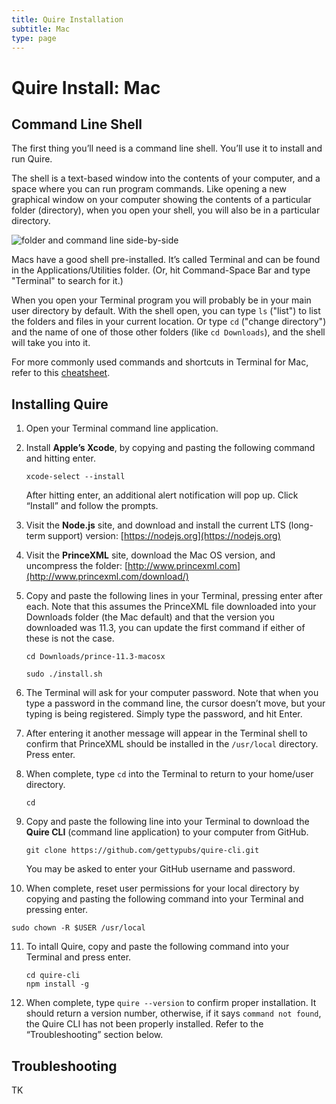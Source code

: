 ```yaml
---
title: Quire Installation
subtitle: Mac
type: page
---
```


# Quire Install: Mac

## Command Line Shell

The first thing you’ll need is a command line shell. You’ll use it to install and run Quire.

The shell is a text-based window into the contents of your computer, and a space where you can run program commands. Like opening a new graphical window on your computer showing the contents of a particular folder (directory), when you open your shell, you will also be in a particular directory.

![folder and command line side-by-side](../images/commandline-vs-folder.png)

Macs have a good shell pre-installed. It’s called Terminal and can be found in the Applications/Utilities folder. (Or, hit Command-Space Bar and type "Terminal" to search for it.)

When you open your Terminal program you will probably be in your main user directory by default. With the shell open, you can type `ls` ("list") to list the folders and files in your current location. Or type `cd` ("change directory") and the name of one of those other folders (like `cd Downloads`), and the shell will take you into it.

For more commonly used commands and shortcuts in Terminal for Mac, refer to this [cheatsheet](https://github.com/0nn0/terminal-mac-cheatsheet).

## Installing Quire

1. Open your Terminal command line application.

2. Install **Apple’s Xcode**, by copying and pasting the following command and hitting enter.

    ```
    xcode-select --install
    ```

    After hitting enter, an additional alert notification will pop up. Click “Install” and follow the prompts.

3. Visit the **Node.js** site, and download and install the current LTS (long-term support) version: [https://nodejs.org](https://nodejs.org)

4. Visit the **PrinceXML** site, download the Mac OS version, and uncompress the folder: [http://www.princexml.com](http://www.princexml.com/download/)

5. Copy and paste the following lines in your Terminal, pressing enter after each. Note that this assumes the PrinceXML file downloaded into your Downloads folder (the Mac default) and that the version you downloaded was 11.3, you can update the first command if either of these is not the case.

    ```
    cd Downloads/prince-11.3-macosx
    ```

    ```
    sudo ./install.sh
    ```

6. The Terminal will ask for your computer password. Note that when you type a password in the command line, the cursor doesn’t move, but your typing is being registered. Simply type the password, and hit Enter.

7. After entering it another message will appear in the Terminal shell to confirm that PrinceXML should be installed in the `/usr/local` directory. Press enter.

8. When complete, type `cd` into the Terminal to return to your home/user directory.

    ```
    cd
    ```

9. Copy and paste the following line into your Terminal to download the **Quire CLI** (command line application) to your computer from GitHub.

    ```
    git clone https://github.com/gettypubs/quire-cli.git
    ```

    You may be asked to enter your GitHub username and password.

10. When complete, reset user permissions for your local directory by copying and pasting the following command into your Terminal and pressing enter.

   ```
   sudo chown -R $USER /usr/local
   ```

11. To intall Quire, copy and paste the following command into your Terminal and press enter.

    ```
    cd quire-cli
    npm install -g
    ```

12. When complete, type `quire --version` to confirm proper installation. It should return a version number, otherwise, if it says `command not found`, the Quire CLI has not been properly installed. Refer to the “Troubleshooting” section below.

## Troubleshooting

TK
